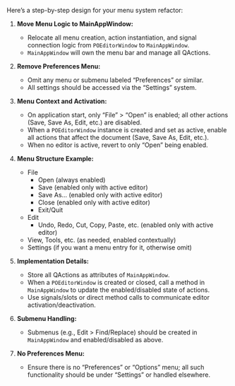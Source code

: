 Here’s a step-by-step design for your menu system refactor:

1. **Move Menu Logic to MainAppWindow:**
   - Relocate all menu creation, action instantiation, and signal connection logic from `POEditorWindow` to `MainAppWindow`.
   - `MainAppWindow` will own the menu bar and manage all QActions.

2. **Remove Preferences Menu:**
   - Omit any menu or submenu labeled “Preferences” or similar.
   - All settings should be accessed via the “Settings” system.

3. **Menu Context and Activation:**
   - On application start, only “File” > “Open” is enabled; all other actions (Save, Save As, Edit, etc.) are disabled.
   - When a `POEditorWindow` instance is created and set as active, enable all actions that affect the document (Save, Save As, Edit, etc.).
   - When no editor is active, revert to only “Open” being enabled.

4. **Menu Structure Example:**
   - File
     - Open (always enabled)
     - Save (enabled only with active editor)
     - Save As... (enabled only with active editor)
     - Close (enabled only with active editor)
     - Exit/Quit
   - Edit
     - Undo, Redo, Cut, Copy, Paste, etc. (enabled only with active editor)
   - View, Tools, etc. (as needed, enabled contextually)
   - Settings (if you want a menu entry for it, otherwise omit)

5. **Implementation Details:**
   - Store all QActions as attributes of `MainAppWindow`.
   - When a `POEditorWindow` is created or closed, call a method in `MainAppWindow` to update the enabled/disabled state of actions.
   - Use signals/slots or direct method calls to communicate editor activation/deactivation.

6. **Submenu Handling:**
   - Submenus (e.g., Edit > Find/Replace) should be created in `MainAppWindow` and enabled/disabled as above.

7. **No Preferences Menu:**
   - Ensure there is no “Preferences” or “Options” menu; all such functionality should be under “Settings” or handled elsewhere.
